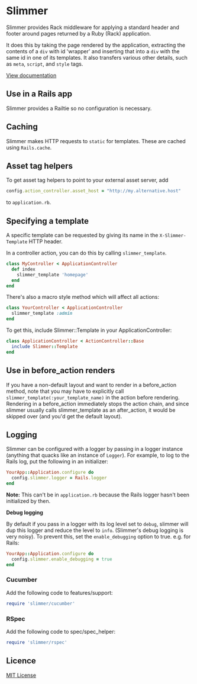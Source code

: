 # Slimmer

Slimmer provides Rack middleware for applying a standard header and footer around pages
returned by a Ruby (Rack) application.

It does this by taking the page rendered by the application, extracting the contents of
a `div` with id 'wrapper' and inserting that into a `div` with the same id in one of its
templates. It also transfers various other details, such as `meta`, `script`, and `style` tags.

[View documentation](http://www.rubydoc.info/gems/slimmer)

## Use in a Rails app

Slimmer provides a Railtie so no configuration is necessary.

## Caching

Slimmer makes HTTP requests to `static` for templates. These are cached using `Rails.cache`.

## Asset tag helpers

To get asset tag helpers to point to your external asset server, add

```rb
config.action_controller.asset_host = "http://my.alternative.host"
```

to `application.rb`.

## Specifying a template

A specific template can be requested by giving its name in the `X-Slimmer-Template` HTTP header.

In a controller action, you can do this by calling `slimmer_template`.

```rb
class MyController < ApplicationController
  def index
    slimmer_template 'homepage'
  end
end
```

There's also a macro style method which will affect all actions:

```rb
class YourController < ApplicationController
  slimmer_template :admin
end
```

To get this, include Slimmer::Template in your ApplicationController:

```rb
class ApplicationController < ActionController::Base
  include Slimmer::Template
end
```

## Use in before_action renders

If you have a non-default layout and want to render in a before_action method, note that you may have to explicitly call `slimmer_template(:your_template_name)` in the action before rendering. Rendering in a before_action immediately stops the action chain, and since slimmer usually calls slimmer_template as an after_action, it would be skipped over (and you'd get the default layout). 

## Logging

Slimmer can be configured with a logger by passing in a logger instance
(anything that quacks like an instance of `Logger`). For example, to log
to the Rails log, put the following in an initializer:

```rb
YourApp::Application.configure do
  config.slimmer.logger = Rails.logger
end
```

**Note:** This can't be in `application.rb` because the Rails logger hasn't been initialized by then.

**Debug logging**

By default if you pass in a logger with its log level set to `debug`, slimmer will dup this logger and reduce the level to `info`. (Slimmer's debug logging is very noisy).  To prevent this, set the `enable_debugging` option to true.  e.g. for Rails:

```rb
YourApp::Application.configure do
  config.slimmer.enable_debugging = true
end
```

### Cucumber

Add the following code to features/support:

```rb
require 'slimmer/cucumber'
```

### RSpec

Add the following code to spec/spec_helper:

```rb
require 'slimmer/rspec'
```

## Licence

[MIT License](LICENCE)
